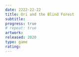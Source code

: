 ```yaml
---
date: 2222-22-22
title: Ori and the Blind Forest
subtitle:
progress: true
# repeat: true
artwork:
released: 2020
type: game
rating:
---
```

